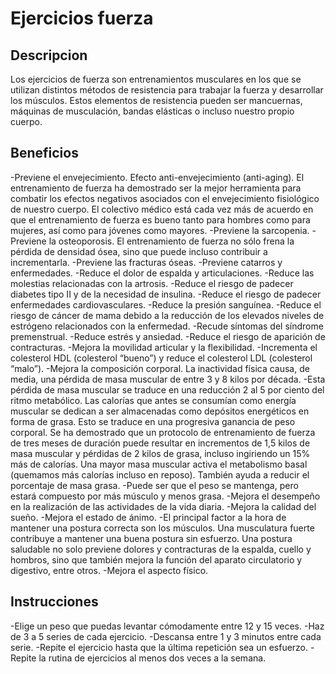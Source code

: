 # Ejercicios fuerza

## Descripcion

Los ejercicios de fuerza son entrenamientos musculares en los que se utilizan distintos métodos de resistencia para trabajar la fuerza y desarrollar los músculos. Estos elementos de resistencia pueden ser mancuernas, máquinas de musculación, bandas elásticas o incluso nuestro propio cuerpo.

## Beneficios

-Previene el envejecimiento. Efecto anti-envejecimiento (anti-aging). El entrenamiento de fuerza ha demostrado ser la mejor herramienta para combatir los efectos negativos asociados con el envejecimiento fisiológico de nuestro cuerpo. El colectivo médico está cada vez más de acuerdo en que el entrenamiento de fuerza es bueno tanto para hombres como para mujeres, así como para jóvenes como mayores.
-Previene la sarcopenia.
-Previene la osteoporosis. El entrenamiento de fuerza no sólo frena la pérdida de densidad ósea, sino que puede incluso contribuir a incrementarla.
-Previene las fracturas óseas.
-Previene catarros y enfermedades.
-Reduce el dolor de espalda y articulaciones.
-Reduce las molestias relacionadas con la artrosis.
-Reduce el riesgo de padecer diabetes tipo II y de la necesidad de insulina.
-Reduce el riesgo de padecer enfermedades cardiovasculares.
-Reduce la presión sanguínea.
-Reduce el riesgo de cáncer de mama debido a la reducción de los elevados niveles de estrógeno relacionados con la enfermedad.
-Recude síntomas del síndrome premenstrual.
-Reduce estrés y ansiedad.
-Reduce el riesgo de aparición de contracturas.
-Mejora la movilidad articular y la flexibilidad.
-Incrementa el colesterol HDL (colesterol “bueno”) y reduce el colesterol LDL (colesterol “malo”).
-Mejora la composición corporal. La inactividad física causa, de media, una pérdida de masa muscular de entre 3 y 8 kilos por década. -Esta pérdida de masa muscular se traduce en una reducción 2 al 5 por ciento del ritmo metabólico. Las calorías que antes se consumían como energía muscular se dedican a ser almacenadas como depósitos energéticos en forma de grasa. Esto se traduce en una progresiva ganancia de peso corporal. Se ha demostrado que un protocolo de entrenamiento de fuerza de tres meses de duración puede resultar en incrementos de 1,5 kilos de masa muscular y pérdidas de 2 kilos de grasa, incluso ingiriendo un 15% más de calorías. Una mayor masa muscular activa el metabolismo basal (quemamos más calorías incluso en reposo). También ayuda a reducir el porcentaje de masa grasa. -Puede ser que el peso se mantenga, pero estará compuesto por más músculo y menos grasa.
-Mejora el desempeño en la realización de las actividades de la vida diaria.
-Mejora la calidad del sueño.
-Mejora el estado de ánimo.
-El principal factor a la hora de mantener una postura correcta son los músculos. Una musculatura fuerte contribuye a mantener una buena postura sin esfuerzo. Una postura saludable no solo previene dolores y contracturas de la espalda, cuello y hombros, sino que también mejora la función del aparato circulatorio y digestivo, entre otros.
-Mejora el aspecto físico.

## Instrucciones 

-Elige un peso que puedas levantar cómodamente entre 12 y 15 veces. 
-Haz de 3 a 5 series de cada ejercicio. 
-Descansa entre 1 y 3 minutos entre cada serie. 
-Repite el ejercicio hasta que la última repetición sea un esfuerzo. 
-Repite la rutina de ejercicios al menos dos veces a la semana. 
